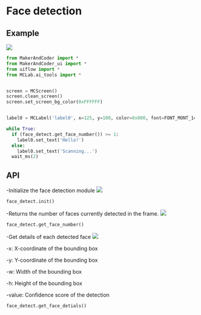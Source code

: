 # Face detection

## Example
<img class="blockly_svg" src="https://makerandcoder.com/MCLab/blockly/aitools/facedetect/ex.svg">

```python
from MakerAndCoder import *
from MakerAndCoder_ui import *
from uiflow import *
from MCLab.ai_tools import *


screen = MCScreen()
screen.clean_screen()
screen.set_screen_bg_color(0xFFFFFF)


label0 = MCLabel('label0', x=125, y=100, color=0x000, font=FONT_MONT_14, parent=None)

while True:
  if (face_detect.get_face_number()) >= 1:
    label0.set_text('Hello!')
  else:
    label0.set_text('Scanning...')
  wait_ms(2)
```

## API

-Initialize the face detection module
<img class="blockly_svg" src="https://makerandcoder.com/MCLab/blockly/aitools/1.svg">
```python
face_detect.init()
```

-Returns the number of faces currently detected in the frame.
<img class="blockly_svg" src="https://makerandcoder.com/MCLab/blockly/aitools/facedetect/2.svg">

```python
face_detect.get_face_number()
```

-Get details of each detected face
<img class="blockly_svg" src="https://makerandcoder.com/MCLab/blockly/aitools/facedetect/3.svg">

  -x: X-coordinate of the bounding box
  
  -y: Y-coordinate of the bounding box
  
  -w: Width of the bounding box
  
  -h: Height of the bounding box
  
  -value: Confidence score of the detection
  

```python
face_detect.get_face_detials()
```
